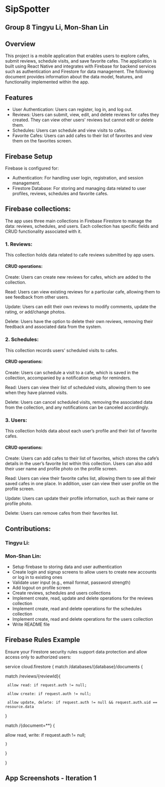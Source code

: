# SipSpotter
## Group 8 Tingyu Li, Mon-Shan Lin

## Overview
This project is a mobile application that enables users to explore cafes, submit reviews, schedule visits, and save favorite cafes. The application is built using React Native and integrates with Firebase for backend services such as authentication and Firestore for data management. The following document provides information about the data model, features, and functionality implemented within the app.

## Features

- User Authentication: Users can register, log in, and log out.
- Reviews: Users can submit, view, edit, and delete reviews for cafes they created. They can view other users' reviews but cannot edit or delete them.
- Schedules: Users can schedule and view visits to cafes.
- Favorite Cafes: Users can add cafes to their list of favorites and view them on the favorites screen.

## Firebase Setup

Firebase is configured for:

- Authentication: For handling user login, registration, and session management.
- Firestore Database: For storing and managing data related to user profiles, reviews, schedules and favorite cafes.

## Firebase collections:
The app uses three main collections in Firebase Firestore to manage the data: reviews, schedules, and users. Each collection has specific fields and CRUD functionality associated with it.

### 1. Reviews:
This collection holds data related to cafe reviews submitted by app users.

#### CRUD operations:
Create: Users can create new reviews for cafes, which are added to the    collection.  

Read: Users can view existing reviews for a particular cafe, allowing them to see     feedback from other users.

Update: Users can edit their own reviews to modify comments, update the rating, or   add/change photos.

Delete: Users have the option to delete their own reviews, removing their feedback and associated data from the system. 

### 2. Schedules:
This collection records users' scheduled visits to cafes.

#### CRUD operations:
Create: Users can schedule a visit to a cafe, which is saved in the collection, accompanied by a notification setup for reminders.

Read: Users can view their list of scheduled visits, allowing them to see when they have planned visits.

Delete: Users can cancel scheduled visits, removing the associated data from the collection, and any notifications can be canceled accordingly.
 
### 3. Users:
This collection holds data about each user’s profile and their list of favorite cafes.

#### CRUD operations:
Create: Users can add cafes to their list of favorites, which stores the cafe’s details in the user’s favorite list within this collection. Users can also add their user name and profile photo on the profile screen.

Read: Users can view their favorite cafes list, allowing them to see all their saved cafes in one place. In addition, user can view their user profile on the profile screen.

Update: Users can update their profile information, such as their name or profile photo.

Delete: Users can remove cafes from their favorites list.

## Contributions:

### Tingyu Li:

### Mon-Shan Lin:
- Setup firebase to storing data and user authentication
- Create login and signup screens to allow users to create new accounts or log in to existing ones
- Validate user input (e.g., email format, password strength) 
- Add logout on profile screen
- Create reviews, schedules and users collections
- Implement create, read, update and delete operations for the reviews collection
- Implement create, read and delete operations for the schedules collection
- Implement create, read and delete operations for the users collection
- Write README file

## Firebase Rules Example
Ensure your Firestore security rules support data protection and allow access only to authorized users:

service cloud.firestore {
match /databases/{database}/documents {

  match /reviews/{reviewId}{
  
     allow read: if request.auth != null;
     
     allow create: if request.auth != null;
     
     allow update, delete: if request.auth != null && request.auth.uid == resource.data
     
}

match /{document=**} {

  allow read, write: if request.auth != null;
  
 	}
  
 }
 
}

## App Screenshots - Iteration 1

